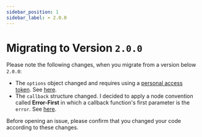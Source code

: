 ```yaml
---
sidebar_position: 1
sidebar_label: ➡️ 2.0.0
---
```


# Migrating to Version `2.0.0`

Please note the following changes, when you migrate from a version below `2.0.0`:

- The `options` object changed and requires using a [personal access token](https://blog.github.com/2013-05-16-personal-api-tokens/). See [here](https://github.com/axelrindle/github-version-checker#the-options-object).
- The `callback` structure changed. I decided to apply a node convention called **Error-First** in which a callback function's first parameter is the `error`. See [here](https://github.com/axelrindle/github-version-checker#the-callback-function-optional).

Before opening an issue, please confirm that you changed your code according to these changes.
